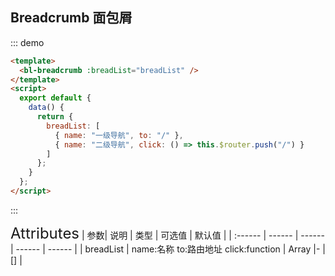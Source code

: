 ## Breadcrumb 面包屑

::: demo

```html
<template>
  <bl-breadcrumb :breadList="breadList" />
</template>
<script>
  export default {
    data() {
      return {
        breadList: [
          { name: "一级导航", to: "/" },
          { name: "二级导航", click: () => this.$router.push("/") }
        ]
      };
    }
  };
</script>
```

:::

<font size=5>Attributes</font>
| 参数| 说明 | 类型 | 可选值 | 默认值 |
| :------ | ------ | ------ | ------ | ------ |
| breadList | name:名称 to:路由地址 click:function | Array |- | [] |
